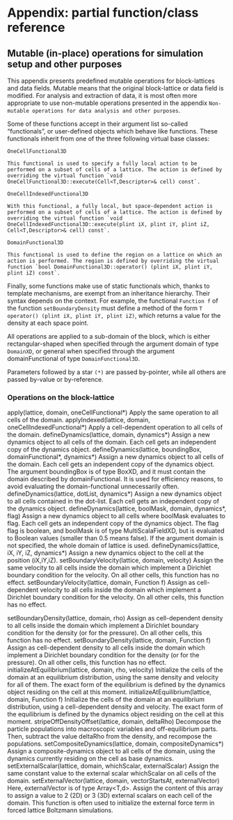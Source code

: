 # Appendix: partial function/class reference<div id="PFCR"></div>
## Mutable (in-place) operations for simulation setup and other purposes
This appendix presents predefined mutable operations for block-lattices and data fields. Mutable means that the original block-lattice or data field is modified. For analysis and extraction of data, it is most often more appropriate to use non-mutable operations presented in the appendix `Non-mutable operations for data analysis and other purposes`.

Some of these functions accept in their argument list so-called “functionals”, or user-defined objects which behave like functions. These functionals inherit from one of the three following virtual base classes:

`OneCellFunctional3D`

    This functional is used to specify a fully local action to be performed on a subset of cells of a lattice. The action is defined by overriding the virtual function `void OneCellFunctional3D::execute(Cell<T,Descriptor>& cell) const`.

`OneCellIndexedFunctional3D`

    With this functional, a fully local, but space-dependent action is performed on a subset of cells of a lattice. The action is defined by overriding the virtual function `void OneCellIndexedFunctional3D::execute(plint iX, plint iY, plint iZ, Cell<T,Descriptor>& cell) const`.

`DomainFunctional3D`

    This functional is used to define the region on a lattice on which an action is performed. The region is defined by overriding the virtual function `bool DomainFunctional3D::operator() (plint iX, plint iY, plint iZ) const`.

Finally, some functions make use of static functionals which, thanks to template mechanisms, are exempt from an inheritance hierarchy. Their syntax depends on the context. For example, the functional `Function f` of the function `setBoundaryDensity` must define a method of the form `T operator() (plint iX, plint iY, plint iZ)`, which returns a value for the density at each space point.

All operations are applied to a sub-domain of the block, which is either rectangular-shaped when specified through the argument domain of type `DomainXD`, or general when specified through the argument domainFunctional of type `DomainFunctional3D`.

Parameters followed by a star `(*)` are passed by-pointer, while all others are passed by-value or by-reference.

### Operations on the block-lattice
apply(lattice, domain, oneCellFunctional*)
Apply the same operation to all cells of the domain.
applyIndexed(lattice, domain, oneCellIndexedFunctional*)
Apply a cell-dependent operation to all cells of the domain.
defineDynamics(lattice, domain, dynamics*)
Assign a new dynamics object to all cells of the domain. Each cell gets an independent copy of the dynamics object.
defineDynamics(lattice, boundingBox, domainFunctional*, dynamics*)
Assign a new dynamics object to all cells of the domain. Each cell gets an independent copy of the dynamics object. The argument boundingBox is of type BoxXD, and it must contain the domain described by domainFunctional. It is used for efficiency reasons, to avoid evaluating the domain-functional unnecessarily often.
defineDynamics(lattice, dotList, dynamics*)
Assign a new dynamics object to all cells contained in the dot-list. Each cell gets an independent copy of the dynamics object.
defineDynamics(lattice, boolMask, domain, dynamics*, flag)
Assign a new dynamics object to all cells where boolMask evaluates to flag. Each cell gets an independent copy of the dynamics object. The flag flag is boolean, and boolMask is of type MultiScalaFieldXD<T>, but is evaluated to Boolean values (smaller than 0.5 means false). If the argument domain is not specified, the whole domain of lattice is used.
defineDynamics(lattice, iX, iY, iZ, dynamics*)
Assign a new dynamics object to the cell at the position (iX,iY,iZ).
setBoundaryVelocity(lattice, domain, velocity)
Assign the same velocity to all cells inside the domain which implement a Dirichlet boundary condition for the velocity. On all other cells, this function has no effect.
setBoundaryVelocity(lattice, domain, Function f) Assign as cell-dependent velocity to all cells inside the domain which implement a Dirichlet boundary condition for the velocity. On all other cells, this function has no effect.

setBoundaryDensity(lattice, domain, rho)
Assign as cell-dependent density to all cells inside the domain which implement a Dirichlet boundary condition for the density (or for the pressure). On all other cells, this function has no effect.
setBoundaryDensity(lattice, domain, Function f)
Assign as cell-dependent density to all cells inside the domain which implement a Dirichlet boundary condition for the density (or for the pressure). On all other cells, this function has no effect.
initializeAtEquilibrium(lattice, domain, rho, velocity)
Initialize the cells of the domain at an equilibrium distribution, using the same density and velocity for all of them. The exact form of the equilibrium is defined by the dynamics object residing on the cell at this moment.
initializeAtEquilibrium(lattice, domain, Function f)
Initialize the cells of the domain at an equilibrium distribution, using a cell-dependent density and velocity. The exact form of the equilibrium is defined by the dynamics object residing on the cell at this moment.
stripeOffDensityOffset(lattice, domain, deltaRho)
Decompose the particle populations into macroscopic variables and off-equilibrium parts. Then, subtract the value deltaRho from the density, and recompose the populations.
setCompositeDynamics(lattice, domain, compositeDynamics*)
Assign a composite-dynamics object to all cells of the domain, using the dynamics currently residing on the cell as base dynamics.
setExternalScalar(lattice, domain, whichScalar, externalScalar)
Assign the same constant value to the external scalar whichScalar on all cells of the domain.
setExternalVector(lattice, domain, vectorStartsAt, externalVector)
Here, externalVector is of type Array<T,d>. Assign the content of this array to assign a value to 2 (2D) or 3 (3D) external scalars on each cell of the domain. This function is often used to initialize the external force term in forced lattice Boltzmann simulations.